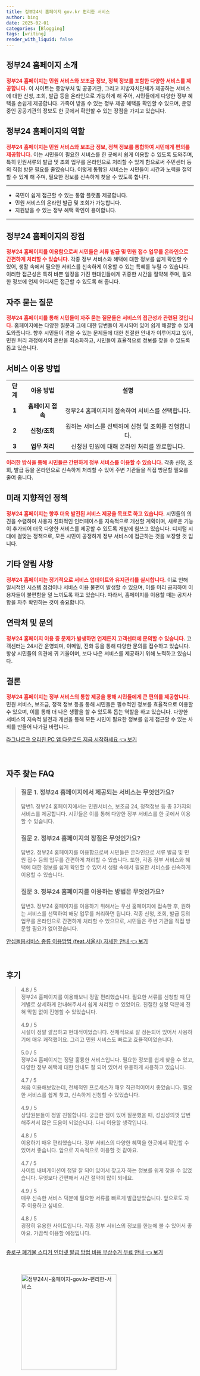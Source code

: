 ```yaml
---
title: 정부24시 홈페이지 gov.kr 편리한 서비스
author: bing
date: 2025-02-01
categories: [Blogging]
tags: [writing]
render_with_liquid: false
---
```



<h2 id='정부24_홈페이지_소개'>정부24 홈페이지 소개</h2>

<p><b><span style="color: #ee2323;">정부24 홈페이지는 민원 서비스와 보조금 정보, 정책 정보를 포함한 다양한 서비스를 제공합니다.</span></b> 이 사이트는 중앙부처 및 공공기관, 그리고 지방자치단체가 제공하는 서비스에 대한 신청, 조회, 발급 등을 온라인으로 가능하게 해 주어, 시민들에게 다양한 정부 혜택을 손쉽게 제공합니다. 가족이 받을 수 있는 정부 제공 혜택을 확인할 수 있으며, 운영 중인 공공기관의 정보도 한 곳에서 확인할 수 있는 장점을 가지고 있습니다.</p>

<h2 id='정부24_홈페이지의_역할'>정부24 홈페이지의 역할</h2>

<p><b><span style="color: #ee2323;">정부24 홈페이지는 민원 서비스와 보조금 정보, 정책 정보를 통합하여 시민에게 편의를 제공합니다.</span></b> 이는 시민들이 필요한 서비스를 한 곳에서 쉽게 이용할 수 있도록 도와주며, 특히 민원서류의 발급 및 조회 업무를 온라인으로 처리할 수 있게 함으로써 주민센터 등의 직접 방문 필요를 줄였습니다. 이렇게 통합된 서비스는 시민들이 시간과 노력을 절약할 수 있게 해 주며, 필요한 정보를 신속하게 찾을 수 있도록 합니다.</p>

<hr />

<ul>
    <li>국민이 쉽게 접근할 수 있는 통합 플랫폼 제공합니다.</li>
    <li>민원 서비스의 온라인 발급 및 조회가 가능합니다.</li>
    <li>지원받을 수 있는 정부 혜택 확인이 용이합니다.</li>
</ul>

<hr />

<h2 id='정부24_홈페이지의_장점'>정부24 홈페이지의 장점</h2>

<p><b><span style="color: #ee2323;">정부24 홈페이지를 이용함으로써 시민들은 서류 발급 및 민원 접수 업무를 온라인으로 간편하게 처리할 수 있습니다.</span></b> 각종 정부 서비스와 혜택에 대한 정보를 쉽게 확인할 수 있어, 생활 속에서 필요한 서비스를 신속하게 이용할 수 있는 특혜를 누릴 수 있습니다. 이러한 접근성은 특히 바쁜 일정을 가진 현대인들에게 귀중한 시간을 절약해 주며, 필요한 정보에 언제 어디서든 접근할 수 있도록 해 줍니다.</p>

<h2 id='자주묻는질문'>자주 묻는 질문</h2>

<p><b><span style="color: #ee2323;">정부24 홈페이지를 통해 시민들이 자주 묻는 질문들은 서비스의 접근성과 관련된 것입니다.</span></b> 홈페이지에는 다양한 질문과 그에 대한 답변들이 게시되어 있어 쉽게 해결할 수 있게 도와줍니다. 향후 시민들이 겪을 수 있는 문제들에 대한 친절한 안내가 이루어지고 있어, 민원 처리 과정에서의 혼란을 최소화하고, 시민들이 효율적으로 정보를 찾을 수 있도록 돕고 있습니다.</p>

<h2 id='서비스_이용방법'>서비스 이용 방법</h2>

<table>
    <tr>
        <td style="text-align: center; height: 17px;"><b>단계</b></td>
        <td style="text-align: center; height: 17px;"><b>이용 방법</b></td>
        <td style="text-align: center; height: 17px;"><b>설명</b></td>
    </tr>
    <tr>
        <td style="text-align: center; height: 17px;"><b>1</b></td>
        <td style="text-align: center; height: 17px;"><b>홈페이지 접속</b></td>
        <td style="text-align: center; height: 17px;">정부24 홈페이지에 접속하여 서비스를 선택합니다.</td>
    </tr>
    <tr>
        <td style="text-align: center; height: 17px;"><b>2</b></td>
        <td style="text-align: center; height: 17px;"><b>신청/조회</b></td>
        <td style="text-align: center; height: 17px;">원하는 서비스를 선택하여 신청 및 조회를 진행합니다.</td>
    </tr>
    <tr>
        <td style="text-align: center; height: 17px;"><b>3</b></td>
        <td style="text-align: center; height: 17px;"><b>업무 처리</b></td>
        <td style="text-align: center; height: 17px;">신청된 민원에 대해 온라인 처리를 완료합니다.</td>
    </tr>
</table>

<p><b><span style="color: #ee2323;">이러한 방식을 통해 시민들은 간편하게 정부 서비스를 이용할 수 있습니다.</span></b> 각종 신청, 조회, 발급 등을 온라인으로 신속하게 처리할 수 있어 주변 기관들을 직접 방문할 필요를 줄여 줍니다.</p>

<h2 id='미래지향적인_정책'>미래 지향적인 정책</h2>

<p><b><span style="color: #ee2323;">정부24 홈페이지는 향후 더욱 발전된 서비스 제공을 목표로 하고 있습니다.</span></b> 시민들의 의견을 수렴하여 사용자 친화적인 인터페이스를 지속적으로 개선할 계획이며, 새로운 기능이 추가되어 더욱 다양한 서비스를 제공할 수 있도록 개발에 힘쓰고 있습니다. 디지털 시대에 걸맞는 정책으로, 모든 시민이 공정하게 정부 서비스에 접근하는 것을 보장할 것 입니다.</p>

<h2 id='기타_알림사항'>기타 알림 사항</h2>

<p><b><span style="color: #ee2323;">정부24 홈페이지는 정기적으로 서비스 업데이트와 유지관리를 실시합니다.</span></b> 이로 인해 일시적인 시스템 점검이나 서비스 이용 불편이 발생할 수 있으며, 이를 미리 공지하여 이용자들이 불편함을 덜 느끼도록 하고 있습니다. 따라서, 홈페이지를 이용할 때는 공지사항을 자주 확인하는 것이 중요합니다.</p>

<h2 id='연락처_및_문의'>연락처 및 문의</h2>

<p><b><span style="color: #ee2323;">정부24 홈페이지 이용 중 문제가 발생하면 언제든지 고객센터에 문의할 수 있습니다.</span></b> 고객센터는 24시간 운영되며, 이메일, 전화 등을 통해 다양한 문의를 접수하고 있습니다. 항상 시민들의 의견에 귀 기울이며, 보다 나은 서비스를 제공하기 위해 노력하고 있습니다.</p>

<h2 id='결론'>결론</h2>

<p><b><span style="color: #ee2323;">정부24 홈페이지는 정부 서비스의 통합 제공을 통해 시민들에게 큰 편의를 제공합니다.</span></b> 민원 서비스, 보조금, 정책 정보 등을 통해 시민들은 필수적인 정보를 효율적으로 이용할 수 있으며, 이를 통해 더 나은 생활을 할 수 있도록 돕는 역할을 하고 있습니다. 다양한 서비스의 지속적 발전과 개선을 통해 모든 시민이 필요한 정보를 쉽게 접근할 수 있는 사회를 만들어 나가길 바랍니다.</p>


<p><a class="click-button" title="라그나로크 오리진 PC 앱 다운로드 지금 시작하세요" href="https://yellowplanner.github.io/posts/%EB%9D%BC%EA%B7%B8%EB%82%98%EB%A1%9C%ED%81%AC-%EC%98%A4%EB%A6%AC%EC%A7%84-PC-%EC%95%B1-%EB%8B%A4%EC%9A%B4%EB%A1%9C%EB%93%9C-%EC%A7%80%EA%B8%88-%EC%8B%9C%EC%9E%91%ED%95%98%EC%84%B8%EC%9A%94/" rel="dofollow">라그나로크 오리진 PC 앱 다운로드 지금 시작하세요 👈 보기</a></p><br>
<h2 id='자주_찾는_FAQ'>자주 찾는 FAQ</h2>
<div itemscope="" itemtype="https://schema.org/FAQPage"> 
<blockquote> 
<div itemscope="" itemprop="mainEntity" itemtype="https://schema.org/Question"> 
<h3 itemprop="name">질문 1. 정부24 홈페이지에서 제공되는 서비스는 무엇인가요?</h3> 
<div itemscope="" itemprop="acceptedAnswer" itemtype="https://schema.org/Answer"> 
<span itemprop="text"> 
<p>답변1. 정부24 홈페이지에서는 민원서비스, 보조금 24, 정책정보 등 총 3가지의 서비스를 제공합니다. 시민들은 이를 통해 다양한 정부 서비스를 한 곳에서 이용할 수 있습니다.</p> 
</span> 
</div> 
</div> 

<div itemscope="" itemprop="mainEntity" itemtype="https://schema.org/Question"> 
<h3 itemprop="name">질문 2. 정부24 홈페이지의 장점은 무엇인가요?</h3> 
<div itemscope="" itemprop="acceptedAnswer" itemtype="https://schema.org/Answer"> 
<span itemprop="text"> 
<p>답변2. 정부24 홈페이지를 이용함으로써 시민들은 온라인으로 서류 발급 및 민원 접수 등의 업무를 간편하게 처리할 수 있습니다. 또한, 각종 정부 서비스와 혜택에 대한 정보를 쉽게 확인할 수 있어서 생활 속에서 필요한 서비스를 신속하게 이용할 수 있습니다.</p> 
</span> 
</div> 
</div> 

<div itemscope="" itemprop="mainEntity" itemtype="https://schema.org/Question"> 
<h3 itemprop="name">질문 3. 정부24 홈페이지를 이용하는 방법은 무엇인가요?</h3> 
<div itemscope="" itemprop="acceptedAnswer" itemtype="https://schema.org/Answer"> 
<span itemprop="text"> 
<p>답변3. 정부24 홈페이지를 이용하기 위해서는 우선 홈페이지에 접속한 후, 원하는 서비스를 선택하여 해당 업무를 처리하면 됩니다. 각종 신청, 조회, 발급 등의 업무를 온라인으로 간편하게 처리할 수 있으므로, 시민들은 주변 기관을 직접 방문할 필요가 없어졌습니다.</p> 
</span> 
</div> 
</div> 
</blockquote> 
</div>
<p><a class="click-button" title="안심돌봄서비스 종류 이용방법 (feat.서울시) 자세한 안내" href="https://yellowplanner.github.io/posts/%EC%95%88%EC%8B%AC%EB%8F%8C%EB%B4%84%EC%84%9C%EB%B9%84%EC%8A%A4-%EC%A2%85%EB%A5%98-%EC%9D%B4%EC%9A%A9%EB%B0%A9%EB%B2%95-(feat.%EC%84%9C%EC%9A%B8%EC%8B%9C)-%EC%9E%90%EC%84%B8%ED%95%9C-%EC%95%88%EB%82%B4/" rel="dofollow">안심돌봄서비스 종류 이용방법 (feat.서울시) 자세한 안내 👈 보기</a></p><br>
<h2 id='후기'>후기</h2>
<div itemscope itemtype="https://schema.org/Product">
  <blockquote>
  <div itemprop="review" itemscope itemtype="https://schema.org/Review">
      <div itemprop="reviewRating" itemscope itemtype="https://schema.org/Rating"> <span itemprop="ratingValue">4.8</span> / <span itemprop="bestRating">5</span> </div>
      <span itemprop="reviewBody">정부24 홈페이지를 이용해보니 정말 편리했습니다. 필요한 서류를 신청할 때 단계별로 상세하게 안내해주셔서 쉽게 처리할 수 있었어요. 친절한 설명 덕분에 전혀 막힘 없이 진행할 수 있었습니다.</span>
  </div>
  <br>
  <div itemprop="review" itemscope itemtype="https://schema.org/Review">
      <div itemprop="reviewRating" itemscope itemtype="https://schema.org/Rating"> <span itemprop="ratingValue">4.9</span> / <span itemprop="bestRating">5</span> </div>
      <span itemprop="reviewBody">시설이 정말 깔끔하고 현대적이었습니다. 전체적으로 잘 정돈되어 있어서 사용하기에 매우 쾌적했어요. 그리고 민원 서비스도 빠르고 효율적이었습니다.</span>
  </div>
  <br>
  <div itemprop="review" itemscope itemtype="https://schema.org/Review">
      <div itemprop="reviewRating" itemscope itemtype="https://schema.org/Rating"> <span itemprop="ratingValue">5.0</span> / <span itemprop="bestRating">5</span> </div>
      <span itemprop="reviewBody">정부24 홈페이지는 정말 훌륭한 서비스입니다. 필요한 정보를 쉽게 찾을 수 있고, 다양한 정부 혜택에 대한 안내도 잘 되어 있어서 유용하게 사용하고 있습니다.</span>
  </div>
  <br>
  <div itemprop="review" itemscope itemtype="https://schema.org/Review">
      <div itemprop="reviewRating" itemscope itemtype="https://schema.org/Rating"> <span itemprop="ratingValue">4.7</span> / <span itemprop="bestRating">5</span> </div>
      <span itemprop="reviewBody">처음 이용해보았는데, 전체적인 프로세스가 매우 직관적이어서 좋았습니다. 필요한 서비스를 쉽게 찾고, 신속하게 신청할 수 있었습니다.</span>
  </div>
  <br>
  <div itemprop="review" itemscope itemtype="https://schema.org/Review">
      <div itemprop="reviewRating" itemscope itemtype="https://schema.org/Rating"> <span itemprop="ratingValue">4.9</span> / <span itemprop="bestRating">5</span> </div>
      <span itemprop="reviewBody">상담원분들이 정말 친절합니다. 궁금한 점이 있어 질문했을 때, 성심성의껏 답변해주셔서 많은 도움이 되었습니다. 다시 이용할 생각입니다.</span>
  </div>
  <br>
  <div itemprop="review" itemscope itemtype="https://schema.org/Review">
      <div itemprop="reviewRating" itemscope itemtype="https://schema.org/Rating"> <span itemprop="ratingValue">4.8</span> / <span itemprop="bestRating">5</span> </div>
      <span itemprop="reviewBody">이용하기 매우 편리했습니다. 정부 서비스의 다양한 혜택을 한곳에서 확인할 수 있어서 좋습니다. 앞으로 지속적으로 이용할 것 같아요.</span>
  </div>
  <br>
  <div itemprop="review" itemscope itemtype="https://schema.org/Review">
      <div itemprop="reviewRating" itemscope itemtype="https://schema.org/Rating"> <span itemprop="ratingValue">4.7</span> / <span itemprop="bestRating">5</span> </div>
      <span itemprop="reviewBody">사이트 내비게이션이 정말 잘 되어 있어서 찾고자 하는 정보를 쉽게 찾을 수 있었습니다. 무엇보다 간편해서 시간 절약이 많이 되네요.</span>
  </div>
  <br>
  <div itemprop="review" itemscope itemtype="https://schema.org/Review">
      <div itemprop="reviewRating" itemscope itemtype="https://schema.org/Rating"> <span itemprop="ratingValue">4.9</span> / <span itemprop="bestRating">5</span> </div>
      <span itemprop="reviewBody">매우 신속한 서비스 덕분에 필요한 서류를 빠르게 발급받았습니다. 앞으로도 자주 이용하고 싶네요.</span>
  </div>
  <br>
  <div itemprop="review" itemscope itemtype="https://schema.org/Review">
      <div itemprop="reviewRating" itemscope itemtype="https://schema.org/Rating"> <span itemprop="ratingValue">4.8</span> / <span itemprop="bestRating">5</span> </div>
      <span itemprop="reviewBody">굉장히 유용한 사이트입니다. 각종 정부 서비스의 정보를 한눈에 볼 수 있어서 좋아요. 가끔씩 이용할 예정입니다.</span>
  </div>
  <br>
  </blockquote>
</div>
<p><a class="click-button" title="종로구 폐기물 스티커 인터넷 발급 방법 비용 무상수거 무료 안내" href="https://yellowplanner.github.io/posts/%EC%A2%85%EB%A1%9C%EA%B5%AC-%ED%8F%90%EA%B8%B0%EB%AC%BC-%EC%8A%A4%ED%8B%B0%EC%BB%A4-%EC%9D%B8%ED%84%B0%EB%84%B7-%EB%B0%9C%EA%B8%89-%EB%B0%A9%EB%B2%95-%EB%B9%84%EC%9A%A9-%EB%AC%B4%EC%83%81%EC%88%98%EA%B1%B0-%EB%AC%B4%EB%A3%8C-%EC%95%88%EB%82%B4/" rel="dofollow">종로구 폐기물 스티커 인터넷 발급 방법 비용 무상수거 무료 안내 👈 보기</a></p><br>
<figure class="image"><img src="https://yellowplanner.github.io/assets/img/thumbnail/정부24시-홈페이지-gov.kr-편리한-서비스.webp" alt="정부24시-홈페이지-gov.kr-편리한-서비스" width="256" height="256"></figure>